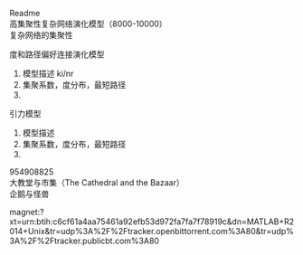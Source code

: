 Readme    
高集聚性复杂网络演化模型（8000-10000）    
复杂网络的集聚性    

度和路径偏好连接演化模型  
1. 模型描述 ki/nr    
2. 集聚系数，度分布，最短路径    
3. 
引力模型         
1. 模型描述       
2. 集聚系数，度分布，最短路径
3. 
  
954908825    
大教堂与市集（The Cathedral and the Bazaar）    
企鹅与怪兽     
     

magnet:?xt=urn:btih:c6cf61a4aa75461a92efb53d972fa7fa7f78919c&dn=MATLAB+R2014+Unix&tr=udp%3A%2F%2Ftracker.openbittorrent.com%3A80&tr=udp%3A%2F%2Ftracker.publicbt.com%3A80     
